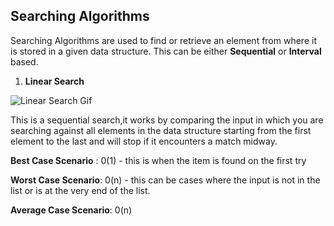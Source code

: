 ## Searching Algorithms

Searching Algorithms are used to find or retrieve an element from where it is stored in a given data structure.
This can be either  __Sequential__ or __Interval__ based.

1. **Linear Search**

![Linear Search Gif](https://www.tutorialspoint.com/data_structures_algorithms/images/linear_search.gif)

This is a sequential search,it works by comparing the input in which you are searching against all elements in the data structure
starting from the first element to the last and will stop if it encounters a match midway.


__Best Case Scenario__ : 0(1) - this is when the item is found on the first try

__Worst Case Scenario__: 0(n) - this can be cases where the input is not in the list or is at the very end of the list.

__Average Case Scenario__: 0(n)